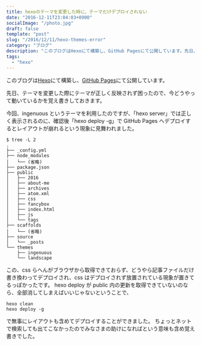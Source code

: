 ```yaml
---
title: hexoのテーマを変更した時に、テーマだけデプロイされない
date: "2016-12-11T23:04:03+0900"
socialImage: "/photo.jpg"
draft: false
template: "post"
slug: "/2016/12/11/hexo-themes-error"
category: "ブログ"
description: "このブログはHexoにて構築し、GitHub Pagesにて公開しています。先日、テーマを変更した際にテーマが正しく反映されず困ったので、今どうやって動いているかを覚え書きしておきます。…"
tags:
  - "hexo"
---
```


このブログは[Hexo](https://hexo.io/)にて構築し、[GitHub Pages](https://pages.github.com/)にて公開しています。

先日、テーマを変更した際にテーマが正しく反映されず困ったので、今どうやって動いているかを覚え書きしておきます。

今回、ingenuous というテーマを利用したのですが、「hexo server」では正しく表示されるのに、確認後「hexo deploy -g」で GitHub Pages へデプロイするとレイアウトが崩れるという現象に見舞われました。

```
$ tree -L 2
.
├── _config.yml
├── node_modules
│   └── (省略)
├── package.json
├── public
│   ├── 2016
│   ├── about-me
│   ├── archives
│   ├── atom.xml
│   ├── css
│   ├── fancybox
│   ├── index.html
│   ├── js
│   └── tags
├── scaffolds
│   └── (省略)
├── source
│   └── _posts
└── themes
    ├── ingenuous
    └── landscape
```

この、css らへんがブラウザから取得できておらず、どうやら記事ファイルだけ書き換わってデプロイされ、css はデプロイされず放置されている現象が置きてるっぽかったです。
hexo deploy が public 内の更新を取得できていないのなら、全部消してしまえばいいじゃないということで、

```
hexo clean
hexo deploy -g
```

で無事にレイアウトも含めてデプロイすることができました。
ちょっとネットで検索しても出てこなかったのでみなさまの助けになればという意味も含め覚え書きでした。
